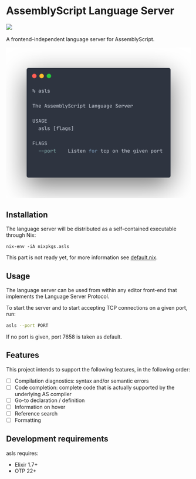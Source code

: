 # AssemblyScript Language Server

![](https://github.com/saulecabrera/asls/workflows/.github/workflows/elixir.yml/badge.svg)

A frontend-independent language server for AssemblyScript.

<p align="center">
  <img src="extras/sh.png">
</p>

## Installation

The language server will be distributed as a self-contained executable through
Nix:

```
nix-env -iA nixpkgs.asls
```

This part is not ready yet, for more information see [default.nix](default.nix).


## Usage

The language server can be used from within any editor front-end that implements
the Language Server Protocol.

To start the server and to start accepting TCP connections on a given port, run:

```sh
asls --port PORT
```

If no port is given, port 7658 is taken as default.

## Features

This project intends to support the following features, in the following order:

- [ ] Compilation diagnostics: syntax and/or semantic errors
- [ ] Code completion: complete code that is actually supported by the underlying AS compiler
- [ ] Go-to declaration / definition
- [ ] Information on hover
- [ ] Reference search
- [ ] Formatting

## Development requirements

asls requires:

- Elixir 1.7+
- OTP 22+



